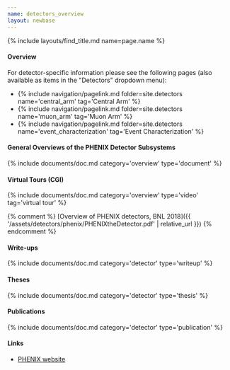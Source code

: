 ```yaml
---
name: detectors_overview
layout: newbase
---
```

{% include layouts/find_title.md name=page.name %}

#### Overview
For detector-specific information please see the following pages (also available as items in the "Detectors" dropdown menu):
* {% include navigation/pagelink.md folder=site.detectors name='central_arm' tag='Central Arm' %}
* {% include navigation/pagelink.md folder=site.detectors name='muon_arm' tag='Muon Arm' %}
* {% include navigation/pagelink.md folder=site.detectors name='event_characterization' tag='Event Characterization' %}

#### General Overviews of the PHENIX Detector Subsystems
{% include documents/doc.md category='overview' type='document' %}

#### Virtual Tours (CGI)
{% include documents/doc.md category='overview' type='video' tag='virtual tour' %}

{% comment %}
[Overview of PHENIX detectors, BNL 2018]({{ '/assets/detectors/phenix/PHENIXtheDetector.pdf' | relative_url }})
{% endcomment %}

#### Write-ups
{% include documents/doc.md category='detector' type='writeup' %}

#### Theses
{% include documents/doc.md category='detector' type='thesis' %}

#### Publications
{% include documents/doc.md category='detector' type='publication' %}

#### Links

- [PHENIX website](https://www.phenix.bnl.gov/)
